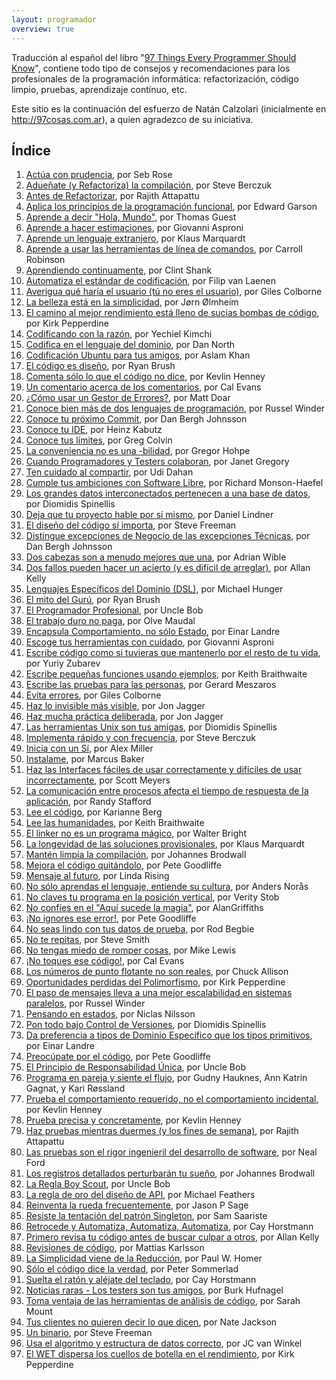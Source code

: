 ```yaml
---
layout: programador
overview: true
---
```


Traducción al español del libro "[97 Things Every Programmer Should Know](http://programmer.97things.oreilly.com/wiki/index.php/97_Things_Every_Programmer_Should_Know)", contiene todo tipo de consejos y recomendaciones para los profesionales de la programación informática: refactorización, código limpio, pruebas, aprendizaje contínuo, etc.

Este sitio es la continuación del esfuerzo de Natán Calzolari (inicialmente en http://97cosas.com.ar), a quien agradezco de su iniciativa.

## Índice

1. [Actúa con prudencia](actua-con-prudencia.html), por Seb Rose
2. [Adueñate (y Refactoriza) la compilación](aduenate-build.html), por Steve Berczuk
3. [Antes de Refactorizar](antes-de-refactorizar.html), por Rajith Attapattu
4. [Aplica los principios de la programación funcional](aplica-programacion-funcional.html), por Edward Garson
5. [Aprende a decir "Hola, Mundo"](aprende-decir-hola-mundo.html), por Thomas Guest
6. [Aprende a hacer estimaciones](aprende-estimaciones.html), por Giovanni Asproni
7. [Aprende un lenguaje extranjero](aprende-lenguaje-extranjero.html), por Klaus Marquardt
8. [Aprende a usar las herramientas de línea de comandos](aprende-usar-linea-comando.html), por Carroll Robinson
9. [Aprendiendo continuamente](aprendiendo-continuamente.html), por Clint Shank
10. [Automatiza el estándar de codificación](automatiza-estandar-codificacion.html), por Filip van Laenen
11. [Averigua qué haría el usuario (tú no eres el usuario)](averigua-que-haria-usuario.html), por Giles Colborne
12. [La belleza está en la simplicidad](belleza-simplicidad.html), por Jørn Ølmheim
13. [El camino al mejor rendimiento está lleno de sucias bombas de código](camino-al-rendimiento-bombas-codigo.html), por Kirk Pepperdine
14. [Codificando con la razón](codifica-con-la-razon.html), por Yechiel Kimchi
15. [Codifica en el lenguaje del dominio](codifica-en-lenguaje-del-dominio.html), por Dan North
16. [Codificación Ubuntu para tus amigos](codificacion-ubuntu.html), por Aslam Khan
17. [El código es diseño](codigo-es-disenno.html), por Ryan Brush
18. [Comenta sólo lo que el código no dice](comenta-codigo-no-dice.html), por Kevlin Henney
19. [Un comentario acerca de los comentarios](comentario-acerca-de-comentarios.html), por Cal Evans
20. [¿Cómo usar un Gestor de Errores?](como-usar-bug-tracker.html), por Matt Doar
21. [Conoce bien más de dos lenguajes de programación](conoce-bien-dos-lenguajes.html), por Russel Winder
22. [Conoce tu próximo Commit](conoce-proximo-commit.html), por Dan Bergh Johnsson
23. [Conoce tu IDE](conoce-tu-ide.html), por Heinz Kabutz
24. [Conoce tus límites](conoce-tus-limites.html), por Greg Colvin
25. [La conveniencia no es una -bilidad](conveniencia.html), por Gregor Hohpe
26. [Cuando Programadores y Testers colaboran](cuando-programadores-testers-colaboran.html), por Janet Gregory
27. [Ten cuidado al compartir](cuidado-al-compartir.html), por Udi Dahan
28. [Cumple tus ambiciones con Software Libre](cumple-ambiciones-con-software-libre.html), por Richard Monson-Haefel
29. [Los grandes datos interconectados pertenecen a una base de datos](datos-interconectados-pertenecen-base-de-datos.html), por Diomidis Spinellis
30. [Deja que tu proyecto hable por sí mismo](deja-proyecto-hable-por-si-mismo.html), por Daniel Lindner
31. [El diseño del código sí importa](diseno-en-codigo-importa.html), por Steve Freeman
32. [Distingue excepciones de Negocio de las excepciones Técnicas](distingue-excepciones-negocio-tecnicas.html), por Dan Bergh Johnsson
33. [Dos cabezas son a menudo mejores que una](dos-cabezas-mejor-una.html), por Adrian Wible
34. [Dos fallos pueden hacer un acierto (y es difícil de arreglar)](dos-fallos-pueden-hacer-acierto.html), por Allan Kelly
35. [Lenguajes Específicos del Dominio (DSL)](dsl.html), por Michael Hunger
36. [El mito del Gurú](el-mito-del-guru.html), por Ryan Brush
37. [El Programador Profesional](el-programador-profesional.html), por Uncle Bob
38. [El trabajo duro no paga](el-trabajo-duro-no-paga.html), por Olve Maudal
39. [Encapsula Comportamiento, no sólo Estado](encapsula-comportamiento.html), por Einar Landre
40. [Escoge tus herramientas con cuidado](escoge-herramientas-con-cuidado.html), por Giovanni Asproni
41. [Escribe código como si tuvieras que mantenerlo por el resto de tu vida](escribe-codigo-mantenerlo-por-vida.html), por Yuriy Zubarev
42. [Escribe pequeñas funciones usando ejemplos](escribe-funciones-con-ejemplos.html), por Keith Braithwaite
43. [Escribe las pruebas para las personas](escribe-pruebas-para-personas.html), por Gerard Meszaros
44. [Evita errores](evita-errores.html), por Giles Colborne
45. [Haz lo invisible más visible](haz-lo-invisible-mas-visible.html), por Jon Jagger
46. [Haz mucha práctica deliberada](haz-mucha-practica-deliberada.html), por Jon Jagger
47. [Las herramientas Unix son tus amigas](herramientas-unix-amigas.html), por Diomidis Spinellis
48. [Implementa rápido y con frecuencia](implementa-rapido-y-con-frecuencia.html), por Steve Berczuk
49. [Inicia con un Sí](inicia-con-un-si.html), por Alex Miller
50. [Instalame](instalame.html), por Marcus Baker
51. [Haz las Interfaces fáciles de usar correctamente y difíciles de usar incorrectamente](interfaces-faciles-usar.html), por Scott Meyers
52. [La comunicación entre procesos afecta el tiempo de respuesta de la aplicación](ipc-afecta.html), por Randy Stafford
53. [Lee el código](lee-el-codigo.html), por Karianne Berg
54. [Lee las humanidades](lee-humanidades.html), por Keith Braithwaite
55. [El linker no es un programa mágico](linker-no-magico.html), por Walter Bright
56. [La longevidad de las soluciones provisionales](longevidad-soluciones-provisionales.html), por Klaus Marquardt
57. [Mantén limpia la compilación](manten-limpia-compilacion.html), por Johannes Brodwall
58. [Mejora el código quitándolo](mejora-codigo-quitandolo.html), por Pete Goodliffe
59. [Mensaje al futuro](mensaje-al-futuro.html), por Linda Rising
60. [No sólo aprendas el lenguaje, entiende su cultura](no-aprendas-lenguaje-entiende-su-cultura.html), por Anders Norås
61. [No claves tu programa en la posición vertical](no-claves-programa.html), por Verity Stob
62. [No confíes en el "Aquí sucede la magia"](no-confies-magia.html), por AlanGriffiths
63. [¡No ignores ese error!](no-ignores-error.html), por Pete Goodliffe
64. [No seas lindo con tus datos de prueba](no-seas-lindo-pruebas.html), por Rod Begbie
65. [No te repitas](no-te-repitas.html), por Steve Smith
66. [No tengas miedo de romper cosas](no-tengas-miedo-de-romper-cosas.html), por Mike Lewis
67. [¡No toques ese código!](no-toques-ese-codigo.html), por Cal Evans
68. [Los números de punto flotante no son reales](numeros-punto-flotante.html), por Chuck Allison
69. [Oportunidades perdidas del Polimorfismo](oportunidades-perdidas-polimorfismo.html), por Kirk Pepperdine
70. [El paso de mensajes lleva a una mejor escalabilidad en sistemas paralelos](paso-mensajes-mejor-escalabilidad.html), por Russel Winder
71. [Pensando en estados](pensando-en-estados.html), por Niclas Nilsson
72. [Pon todo bajo Control de Versiones](pon-todo-bajo-control-de-versiones.html), por Diomidis Spinellis
73. [Da preferencia a tipos de Dominio Específico que los tipos primitivos](preferencia-tipos-dominio-especifico.html), por Einar Landre
74. [Preocúpate por el código](preocupate-por-el-codigo.html), por Pete Goodliffe
75. [El Principio de Responsabilidad Única](principio-responsabilidad-unica.html), por Uncle Bob
76. [Programa en pareja y siente el flujo](programa-en-pareja-siente-flujo.html), por Gudny Hauknes, Ann Katrin Gagnat, y Kari Røssland
77. [Prueba el comportamiento requerido, no el comportamiento incidental](prueba-comportamiento-requerido-no-incidental.html), por Kevlin Henney
78. [Prueba precisa y concretamente](prueba-precisa-concretamente.html), por Kevlin Henney
79. [Haz pruebas mientras duermes (y los fines de semana)](pruebas-fin-de-semana.html), por Rajith Attapattu
80. [Las pruebas son el rigor ingenieril del desarrollo de software](pruebas-son-rigor-ingenieril.html), por Neal Ford
81. [Los registros detallados perturbarán tu sueño](registros-detallados-quitaran-sueno.html), por Johannes Brodwall
82. [La Regla Boy Scout](regla-boy-scout.html), por Uncle Bob
83. [La regla de oro del diseño de API](regla-oro-api.html), por Michael Feathers
84. [Reinventa la rueda frecuentemente](reinventa-rueda-frecuentemente.html), por Jason P Sage
85. [Resiste la tentación del patrón Singleton](resiste-tentacion-singleton.html), por Sam Saariste
86. [Retrocede y Automatiza, Automatiza, Automatiza](retrocede-automatiza.html), por Cay Horstmann
87. [Primero revisa tu código antes de buscar culpar a otros](revisa-tu-codigo.html), por Allan Kelly
88. [Revisiones de código](revisiones-codigo.html), por Mattias Karlsson
89. [La Simplicidad viene de la Reducción](simplicidad-reduccion.html), por Paul W. Homer
90. [Sólo el código dice la verdad](solo-codigo-dice-verdad.html), por Peter Sommerlad
91. [Suelta el ratón y aléjate del teclado](suelta-raton-alejate-teclado.html), por Cay Horstmann
92. [Noticias raras - Los testers son tus amigos](testers-amigos.html), por Burk Hufnagel
93. [Toma ventaja de las herramientas de análisis de código](toma-ventaja-analisis-codigo.html), por Sarah Mount
94. [Tus clientes no quieren decir lo que dicen](tus-clientes.html), por Nate Jackson
95. [Un binario](un-binario.html), por Steve Freeman
96. [Usa el algoritmo y estructura de datos correcto](usa-algoritmo-estructura-de-datos-correcto.html), por JC van Winkel
97. [El WET dispersa los cuellos de botella en el rendimiento](wet-dispersa-cuellos-de-botella.html), por Kirk Pepperdine
